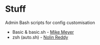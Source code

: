 # Stuff
Admin Bash scripts for config customisation  
  
- Basic & basic.sh - [Mike Meyer](https://github.com/MikeFMeyer)
- zsh (auto.sh) - [Nolin Reddy](https://github.com/nreddystudent)
